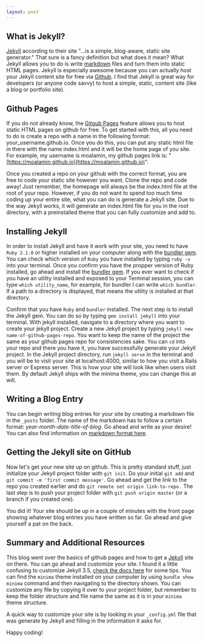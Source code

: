 ```yaml
---
layout: post
---
```

## What is Jekyll?
[Jekyll](https://jekyllrb.com/) according to their site "...is a simple, blog-aware, static site generator." That sure is a fancy definition but what does it mean? What Jekyll allows you to do is write [markdown](https://guides.github.com/features/mastering-markdown/) files and turn them into static HTML pages. Jekyll is especially awesome because you can actually host your Jekyll content site for free via [Github](https://help.github.com/articles/using-jekyll-as-a-static-site-generator-with-github-pages/). I find that Jekyll is great way for developers (or anyone code savvy) to host a simple, static, content site (like a blog or portfolio site).

##  Github Pages
If you do not already know, the [Gitgub Pages](https://pages.github.com/) feature allows you to host static HTML pages on github for free. To get started with this, all you need to do is create a repo with a name in the following format: your_username.github.io. Once you do this, you can put any static html file in there with the name index.html and it will be the home page of you site. For example, my username is moalamin, my github pages link is: "[https://moalamin.github.io](https://moalamin.github.io)".

Once you created a repo on your github with the correct format, you are free to code your static site however you want. Clone the repo and code away! Just remember, the homepage will always be the index.html file at the root of your repo. However, if you do not want to spend too much time coding up your entire site, what you can do is generate a Jekyll site. Due to the way Jekyll works, it will generate an index.html file for you in the root directory, with a preinstalled theme that you can fully customize and add to.

## Installing Jekyll
In order to install Jekyll and have it work with your site, you need to have `Ruby 2.1.0` or higher installed on your computer along with the [bundler gem](http://bundler.io/). You can check which version of `Ruby` you have installed by typing `ruby -v` into your terminal. Once you confirm you have the propper version of Ruby installed, go ahead and install the [bundler gem](http://bundler.io/). If you ever want to check if you have an utility installed and exposed to your Terminal session, you can type `which utility_name`, for example, for bundler I can write `which bundler`. If a path to a directory is displayed, that means the utility is installed at that directory.

Confirm that you have `Ruby` and `bundler` installed. The next step is to install the Jekyll gem. You can do so by typing `gem install jekyll` into your terminal. With jekyll installed, navigate to a directory where you want to create your jekyll project. Create a new Jekyll project by typing `jekyll new name-of-github-pages-repo`. You want to keep the name of the project the same as your github pages repo for consistencies sake. You can `cd` into your repo and there you have it, you have successfully generate your Jekyll project. In the Jekyll project directory, run `jekyll serve` in the terminal and you will be to visit your site at localhost:4000, similar to how you visit a Rails server or Express server. This is how your site will look like when users visit them. By default Jekyll ships with the minima theme, you can change this at will.

## Writing a Blog Entry
You can begin writing blog entries for your site by creating a markdown file in the `_posts` folder. The name  of the markdown has to follow a certain format: *year-month-date-title-of-blog*. Go ahead and write as your desire! You can also find information on [markdown format here](https://guides.github.com/features/mastering-markdown/).

## Getting the Jekyll site on GitHub
Now let's get your new site up on github. This is pretty standard stuff, just initialize your Jekyll project folder with `git init`. Do your initial `git add` and `git commit -m 'first commit message'`. Go ahead and get the link to the repo you created earlier and do `git remote set origin link-to-repo` . The last step is to push your project folder with `git push origin master` (or a branch if you created one).

You did it! Your site should be up in a couple of minutes with the front page showing whatever blog entries you have written so far. Go ahead and give yourself a pat on the back.

## Summary and Additional Resources
This blog went over the basics of github pages and how to get a [Jekyll](https://jekyllrb.com/) site on there. You can go ahead and customize your site. I found it a little confusing to customize Jekyll 3.5, [check the docs here](https://github.com/jekyll/minima#customization) for some tips. You can find the `minima` theme installed on your computer by using `bundle show minima` command and then navigating to the directory shown. You can customize any file by copying it over to your project folder, but remember to keep the folder structure and file name the same as it is in your `minima` theme structure.

A quick way to customize your site is by looking in your `_config.yml` file that was generate by Jekyll and filling in the information it asks for.

Happy coding!
